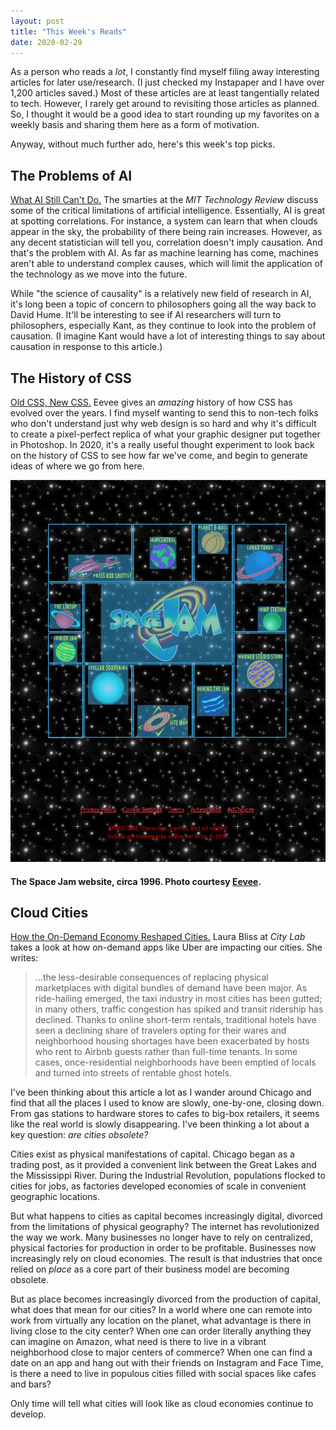 ```yaml
---
layout: post
title: "This Week's Reads"
date: 2020-02-29
---
```


As a person who reads a *lot*, I constantly find myself filing away interesting articles for later use/research. (I just checked my Instapaper and I have over 1,200 articles saved.) Most of these articles are at least tangentially related to tech. However, I rarely get around to revisiting those articles as planned. So, I thought it would be a good idea to start rounding up my favorites on a weekly basis and sharing them here as a form of motivation. 

Anyway, without much further ado, here's this week's top picks.

## The Problems of AI

[What AI Still Can't Do.](https://www.technologyreview.com/s/615189/what-ai-still-cant-do/) The smarties at the *MIT Technology Review* discuss some of the critical limitations of artificial intelligence. Essentially, AI is great at spotting correlations. For instance, a system can learn that when clouds appear in the sky, the probability of there being rain increases. However, as any decent statistician will tell you, correlation doesn't imply causation. And that's the problem with AI. As far as machine learning has come, machines aren't able to understand complex causes, which will limit the application of the technology as we move into the future. 

While "the science of causality" is a relatively new field of research in AI, it's long been a topic of concern to philosophers going all the way back to David Hume. It'll be interesting to see if AI researchers will turn to philosophers, especially Kant, as they continue to look into the problem of causation. (I imagine Kant would have a lot of interesting things to say about causation in response to this article.) 

## The History of CSS

[Old CSS, New CSS.](https://eev.ee/blog/2020/02/01/old-css-new-css/) Eevee gives an *amazing* history of how CSS has evolved over the years. I find myself wanting to send this to non-tech folks who don't understand just why web design is so hard and why it's difficult to create a pixel-perfect replica of what your graphic designer put together in Photoshop. In 2020, it's a really useful thought experiment to look back on the history of CSS to see how far we've come, and begin to generate ideas of where we go from here. 

<img src="/blog/assets/space-jam-landing-table-cells.png" class="post-image" alt="A screen capture of the Space Jam website, created around 1996, before the development of CSS.">

#### The Space Jam website, circa 1996. Photo courtesy [Eevee](http://eev.ee).

## Cloud Cities
[How the On-Demand Economy Reshaped Cities.](https://www.citylab.com/life/2019/12/decade-in-review-data-trends-smart-cities-tech-surveillance/603679/) Laura Bliss at *City Lab* takes a look at how on-demand apps like Uber are impacting our cities. She writes: 
>...the less-desirable consequences of replacing physical marketplaces with digital bundles of demand have been major. As ride-hailing emerged, the taxi industry in most cities has been gutted; in many others, traffic congestion has spiked and transit ridership has declined. Thanks to online short-term rentals, traditional hotels have seen a declining share of travelers opting for their wares and neighborhood housing shortages have been exacerbated by hosts who rent to Airbnb guests rather than full-time tenants. In some cases, once-residential neighborhoods have been emptied of locals and turned into streets of rentable ghost hotels.

I've been thinking about this article a lot as I wander around Chicago and find that all the places I used to know are slowly, one-by-one, closing down. From gas stations to hardware stores to cafes to big-box retailers, it seems like the real world is slowly disappearing. I've been thinking a lot about a key question: *are cities obsolete?* 

Cities exist as physical manifestations of capital. Chicago began as a trading post, as it provided a convenient link between the Great Lakes and the Mississippi River. During the Industrial Revolution, populations flocked to cities for jobs, as factories developed economies of scale in convenient geographic locations. 

But what happens to cities as capital becomes increasingly digital, divorced from the limitations of physical geography? The internet has revolutionized the way we work. Many businesses no longer have to rely on centralized, physical factories for production in order to be profitable. Businesses now increasingly rely on cloud economies. The result is that industries that once relied on *place* as a core part of their business model are becoming obsolete. 

But as place becomes increasingly divorced from the production of capital, what does that mean for our cities? In a world where one can remote into work from virtually any location on the planet, what advantage is there in living close to the city center? When one can order literally anything they can imagine on Amazon, what need is there to live in a vibrant neighborhood close to major centers of commerce? When one can find a date on an app and hang out with their friends on Instagram and Face Time, is there a need to live in populous cities filled with social spaces like cafes and bars? 

Only time will tell what cities will look like as cloud economies continue to develop.



